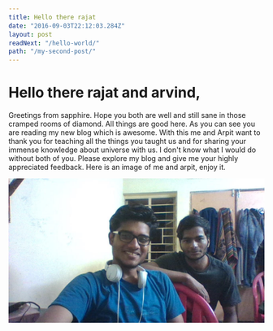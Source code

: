 ```yaml
---
title: Hello there rajat
date: "2016-09-03T22:12:03.284Z"
layout: post
readNext: "/hello-world/"
path: "/my-second-post/"
---
```


# Hello there rajat and arvind,

Greetings from sapphire. Hope you both are well and still sane in those cramped rooms of diamond. All things are good here. As you can see you are reading my new blog which is awesome.
With this me and Arpit want to thank you for teaching all the things you taught us and for sharing your immense knowledge about universe with us. I don't know what I would do without both of you.
Please explore my blog and give me your highly appreciated feedback. 
Here is an image of me and arpit, enjoy it.

![image](./aaa.jpg)